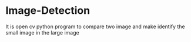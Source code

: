 # Image-Detection
It is open cv python program to compare two image and make identify the small image in the large image
